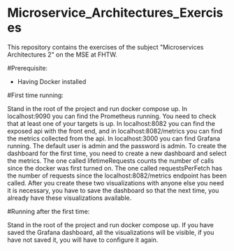 # Microservice_Architectures_Exercises
This repository contains the exercises of the subject "Microservices Architectures 2" on the MSE at FHTW.


#Prerequisite:
- Having Docker installed

#First time running:

Stand in the root of the project and run docker compose up.
In localhost:9090 you can find the Prometheus running. You need to check that at least one of your targets is up.
In localhost:8082 you can find the exposed api with the front end, and in localhost:8082/metrics you can find the metrics collected from the api.
In localhost:3000 you can find Grafana running. The default user is admin and the password is admin. To create the dashboard for the first time, you need to create a new dashboard and select the metrics. The one called lifetimeRequests counts the number of calls since the docker was first turned on. The one called requestsPerFetch has the number of requests since the localhost:8082/metrics endpoint has been called.  After you create these two visualizations with anyone else you need it is necessary, you have to save the dashboard so that the next time, you already have these visualizations available.

#Running after the first time:

Stand in the root of the project and run docker compose up.
If you have saved the Grafana dashboard, all the visualizations will be visible, if you have not saved it, you will have to configure it again. 
